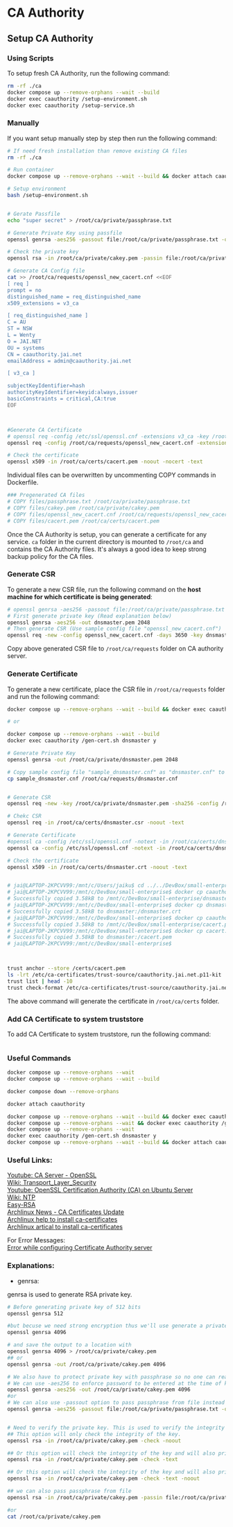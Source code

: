 # CA Authority

## Setup CA Authority
### Using Scripts
To setup fresh CA Authority, run the following command:

```bash
rm -rf ./ca
docker compose up --remove-orphans --wait --build
docker exec caauthority /setup-environment.sh
docker exec caauthority /setup-service.sh
```

### Manually

If you want setup manually step by step then run the following command:

```bash
# If need fresh installation than remove existing CA files
rm -rf ./ca

# Run container
docker compose up --remove-orphans --wait --build && docker attach caauthority

# Setup environment
bash /setup-environment.sh


# Gerate Passfile
echo "super secret" > /root/ca/private/passphrase.txt

# Generate Private Key using passfile
openssl genrsa -aes256 -passout file:/root/ca/private/passphrase.txt -out /root/ca/private/cakey.pem 4096

# Check the private key
openssl rsa -in /root/ca/private/cakey.pem -passin file:/root/ca/private/passphrase.txt -check -noout

# Generate CA Config file
cat >> /root/ca/requests/openssl_new_cacert.cnf <<EOF
[ req ]
prompt = no
distinguished_name = req_distinguished_name
x509_extensions = v3_ca

[ req_distinguished_name ]
C = AU
ST = NSW
L = Wenty
O = JAI.NET
OU = systems
CN = caauthority.jai.net
emailAddress = admin@caauthority.jai.net

[ v3_ca ]

subjectKeyIdentifier=hash
authorityKeyIdentifier=keyid:always,issuer
basicConstraints = critical,CA:true
EOF



#Generate CA Certificate
# openssl req -config /etc/ssl/openssl.cnf -extensions v3_ca -key /root/ca/private/cakey.pem -passin file:/root/ca/private/passphrase.txt -new -x509 -days 3650 -out /root/ca/certs/cacert.pem
openssl req -config /root/ca/requests/openssl_new_cacert.cnf -extensions v3_ca -key /root/ca/private/cakey.pem -passin file:/root/ca/private/passphrase.txt -new -x509 -days 3650 -out /root/ca/certs/cacert.pem

# Check the certificate
openssl x509 -in /root/ca/certs/cacert.pem -noout -nocert -text

```



Individual files can be overwritten by uncommenting COPY commands in Dockerfile.
```Dockerfile
### Pregenerated CA files
# COPY files/passphrase.txt /root/ca/private/passphrase.txt
# COPY files/cakey.pem /root/ca/private/cakey.pem
# COPY files/openssl_new_cacert.cnf /root/ca/requests/openssl_new_cacert.cnf
# COPY files/cacert.pem /root/ca/certs/cacert.pem
```

Once the CA Authority is setup, you can generate a certificate for any service. `ca` folder in the current directory is mounted to `/root/ca` and contains the CA Authority files. It's always a good idea to keep strong backup policy for the CA files.


### Generate CSR
To generate a new CSR file, run the following command on the **host machine for which certificate is being generated**:

```bash
# openssl genrsa -aes256 -passout file:/root/ca/private/passphrase.txt -out /root/ca/private/cakey.pem 4096
# First generate private key (Read explanation below)
openssl genrsa -aes256 -out dnsmaster.pem 2048
# Then generate CSR (Use sample config file "openssl_new_cacert.cnf")
openssl req -new -config openssl_new_cacert.cnf -days 3650 -key dnsmaster.pem -out dnsmaster.csr
```
Copy above generated CSR file to `/root/ca/requests` folder on CA authority server.


### Generate Certificate
To generate a new certificate, place the CSR file in `/root/ca/requests` folder and run the following command:

```bash
docker compose up --remove-orphans --wait --build && docker exec caauthority /gen-cert.sh dnsmaster y

# or 

docker compose up --remove-orphans --wait --build 
docker exec caauthority /gen-cert.sh dnsmaster y

```

```bash
# Generate Private Key
openssl genrsa -out /root/ca/private/dnsmaster.pem 2048

# Copy sample config file "sample_dnsmaster.cnf" as "dnsmaster.cnf" to "/root/ca/requests" folder
cp sample_dnsmaster.cnf /root/ca/requests/dnsmaster.cnf


# Generate CSR
openssl req -new -key /root/ca/private/dnsmaster.pem -sha256 -config /root/ca/requests/dnsmaster.cnf -out /root/ca/certs/dnsmaster.csr

# Chekc CSR
openssl req -in /root/ca/certs/dnsmaster.csr -noout -text

# Generate Certificate
#openssl ca -config /etc/ssl/openssl.cnf -notext -in /root/ca/certs/dnsmaster.csr -extensions /root/ca/requests/dnsmaster.cnf -passin file:/root/ca/private/passphrase.txt -out /root/ca/certs/dnsmaster.crt -cert /root/ca/certs/cacert.pem -keyfile /root/ca/private/cakey.pem 
openssl ca -config /etc/ssl/openssl.cnf -notext -in /root/ca/certs/dnsmaster.csr -passin file:/root/ca/private/passphrase.txt -out /root/ca/certs/dnsmaster.crt -cert /root/ca/certs/cacert.pem -keyfile /root/ca/private/cakey.pem 

# Check the certificate 
openssl x509 -in /root/ca/certs/dnsmaster.crt -noout -text


# jai@LAPTOP-2KPCVV99:/mnt/c/Users/jaiku$ cd ../../DevBox/small-enterprise
# jai@LAPTOP-2KPCVV99:/mnt/c/DevBox/small-enterprise$ docker cp caauthority:/root/ca/certs/dnsmaster.crt dnsmaster.crt
# Successfully copied 3.58kB to /mnt/c/DevBox/small-enterprise/dnsmaster.crt
# jai@LAPTOP-2KPCVV99:/mnt/c/DevBox/small-enterprise$ docker cp dnsmaster.crt dnsmaster:/dnsmaster.crt
# Successfully copied 3.58kB to dnsmaster:/dnsmaster.crt
# jai@LAPTOP-2KPCVV99:/mnt/c/DevBox/small-enterprise$ docker cp caauthority:/root/ca/certs/cacert.pem cacert.pem
# Successfully copied 3.58kB to /mnt/c/DevBox/small-enterprise/cacert.pem
# jai@LAPTOP-2KPCVV99:/mnt/c/DevBox/small-enterprise$ docker cp cacert.pem dnsmaster:/cacert.pem
# Successfully copied 3.58kB to dnsmaster:/cacert.pem
# jai@LAPTOP-2KPCVV99:/mnt/c/DevBox/small-enterprise$



trust anchor --store /certs/cacert.pem
ls -lrt /etc/ca-certificates/trust-source/caauthority.jai.net.p11-kit
trust list | head -10
trust check-format /etc/ca-certificates/trust-source/caauthority.jai.net.p11-kit
```


The above command will generate the certificate in `/root/ca/certs` folder.


### Add CA Certificate to system truststore
To add CA Certificate to system truststore, run the following command:

```bash
```



### Useful Commands

```bash
docker compose up --remove-orphans --wait
docker compose up --remove-orphans --wait --build
```

```bash
docker compose down --remove-orphans
```

```bash
docker attach caauthority
```

```bash
docker compose up --remove-orphans --wait --build && docker exec caauthority /setup-service.sh
docker compose up --remove-orphans --wait && docker exec caauthority /gen-cert.sh
docker compose up --remove-orphans --wait
docker exec caauthority /gen-cert.sh dnsmaster y
docker compose up --remove-orphans --wait --build && docker attach caauthority
```


### Useful Links:
[Youtube: CA Server - OpenSSL](https://www.youtube.com/watch?v=nOSl4dmywe8)  
[Wiki: Transport_Layer_Security](https://wiki.archlinux.org/title/Transport_Layer_Security)  
[Youtube: OpenSSL Certification Authority (CA) on Ubuntu Server](https://www.youtube.com/watch?v=oCl0gzLPPMI)  
[Wiki: NTP](https://wiki.archlinux.org/title/Network_Time_Protocol_daemon)  
[Easy-RSA](https://wiki.archlinux.org/title/Easy-RSA)  
[Archlinux News - CA Certificates Update](https://archlinux.org/news/ca-certificates-update/)  
[Archlinux help to install ca-certificates](https://unix.stackexchange.com/questions/373492/installing-certificates-on-arch)  
[Archlinux artical to install ca-certificates](https://wiki.archlinux.org/title/User:Grawity/Adding_a_trusted_CA_certificate)  

For Error Messages:  
[Error while configuring Certificate Authority server](https://groups.google.com/g/vglug/c/us3f5Ac-jaU)  


### Explanations:
- genrsa:

genrsa is used to generate RSA private key.

```bash
# Before generating private key of 512 bits
openssl genrsa 512

#but becuse we need strong encryption thus we'll use generate a private key with 4096 bits
openssl genrsa 4096

# and save the output to a location with
openssl genrsa 4096 > /root/ca/private/cakey.pem
## or
openssl genrsa -out /root/ca/private/cakey.pem 4096

# We also have to protect private key with passphrase so no one can read it without passphrase.
# We can use -aes256 to enforce password to be entered at the time of key generation.
openssl genrsa -aes256 -out /root/ca/private/cakey.pem 4096 
#or
# We can also use -passout option to pass passphrase from file instead of typing it.
openssl genrsa -aes256 -passout file:/root/ca/private/passphrase.txt -out /root/ca/private/cakey.pem 4096


# Need to verify the private key. This is used to verify the integrity of the private key.
## This option will only check the integrity of the key.
openssl rsa -in /root/ca/private/cakey.pem -check -noout

## Or this option will check the integrity of the key and will also print the key details with key, if the key is valid.
openssl rsa -in /root/ca/private/cakey.pem -check -text

## Or this option will check the integrity of the key and will also print the key details but not the key, if the key is valid.
openssl rsa -in /root/ca/private/cakey.pem -check -text -noout

## we can also pass passphrase from file
openssl rsa -in /root/ca/private/cakey.pem -passin file:/root/ca/private/passphrase.txt -check -noout

#or 
cat /root/ca/private/cakey.pem
 
```
